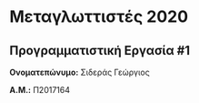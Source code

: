 # Μεταγλωττιστές 2020
## Προγραμματιστική Εργασία #1

**Ονοματεπώνυμο:** Σιδεράς Γεώργιος

**Α.Μ.:** Π2017164


